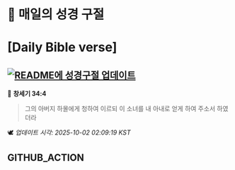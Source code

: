 # 🙏 매일의 성경 구절
# [Daily Bible verse]
## [![README에 성경구절 업데이트](https://github.com/DONGSUKA/first_test/actions/workflows/update-readme-bible.yml/badge.svg)](https://github.com/DONGSUKA/first_test/actions/workflows/update-readme-bible.yml)
<!-- START_BIBLE_VERSE -->
📖 **창세기 34:4**
> 그의 아버지 하몰에게 청하여 이르되 이 소녀를 내 아내로 얻게 하여 주소서 하였더라

🕊️ _업데이트 시각: 2025-10-02 02:09:19 KST_
  <!-- END_BIBLE_VERSE -->
## GITHUB_ACTION
